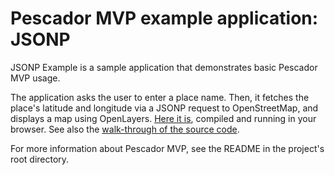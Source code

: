 # Pescador MVP example application: JSONP

JSONP Example is a sample application that demonstrates basic Pescador MVP
usage.

The application asks the user to enter a place name. Then, it fetches the
place's latitude and longitude via a JSONP request to OpenStreetMap, and
displays a map using OpenLayers. [Here it is](http://andrewgreen.github.io/pescadormvp/site/examples/jsonp/live/index.html), compiled and running in your
browser. See also the [walk-through of the source code](http://andrewgreen.github.io/pescadormvp/site/apidocs/index.html?mx/org/pescadormvp/examples/jsonp/client/package-summary.html).

For more information about Pescador MVP, see the README in the project's
root directory.